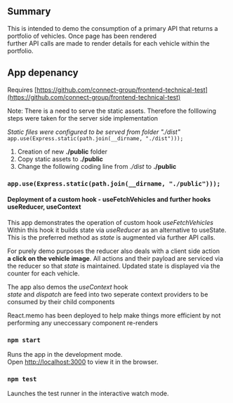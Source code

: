 ## Summary

This is intended to demo the consumption of a primary API that returns a portfolio of vehicles. Once page has been rendered<br>
further API calls are made to render details for each vehicle within the portfolio.

## App depenancy

Requires [https://github.com/connect-group/frontend-technical-test](https://github.com/connect-group/frontend-technical-test)

Note: There is a need to serve the static assets. Therefore the folllowing steps were taken for the server side implementation

_Static files were configured to be served from folder "./dist"_<br>
`app.use(Express.static(path.join(__dirname, "./dist")));`

1. Creation of new **./public** folder
2. Copy static assets to **./public**
3. Change the following coding line from _./dist_ to **./public**

### `app.use(Express.static(path.join(__dirname, "./public")));`

#### Deployment of a custom hook - useFetchVehicles and further hooks useReducer, useContext

This app demonstrates the operation of custom hook _useFetchVehicles_ <br>
Within this hook it builds state via _useReducer_ as an alternative to useState. <br>
This is the preferred method as _state_ is augmented via further API calls.<br>

For purely demo purposes the reducer also deals with a client side action<br>
**a click on the vehicle image**. All actions and their payload are serviced via<br>
the reducer so that _state_ is maintained. Updated state is displayed via the counter for each vehicle.

The app also demos the _useContext_ hook<br>
_state_ and _dispatch_ are feed into two seperate context providers to be consumed by their child components<br>

React.memo has been deployed to help make things more efficient by not performing any uneccessary component re-renders<br>

### `npm start`

Runs the app in the development mode.<br>
Open [http://localhost:3000](http://localhost:3000) to view it in the browser.

### `npm test`

Launches the test runner in the interactive watch mode.<br>
